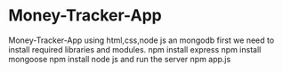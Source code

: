 # Money-Tracker-App
Money-Tracker-App  using html,css,node js an mongodb
first we need to install required libraries and modules.
npm install express
npm install mongoose
npm install node js
and run the server npm app.js

